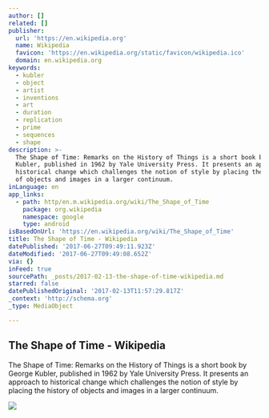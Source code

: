 ```yaml
---
author: []
related: []
publisher:
  url: 'https://en.wikipedia.org'
  name: Wikipedia
  favicon: 'https://en.wikipedia.org/static/favicon/wikipedia.ico'
  domain: en.wikipedia.org
keywords:
  - kubler
  - object
  - artist
  - inventions
  - art
  - duration
  - replication
  - prime
  - sequences
  - shape
description: >-
  The Shape of Time: Remarks on the History of Things is a short book by George
  Kubler, published in 1962 by Yale University Press. It presents an approach to
  historical change which challenges the notion of style by placing the history
  of objects and images in a larger continuum.
inLanguage: en
app_links:
  - path: http/en.m.wikipedia.org/wiki/The_Shape_of_Time
    package: org.wikipedia
    namespace: google
    type: android
isBasedOnUrl: 'https://en.wikipedia.org/wiki/The_Shape_of_Time'
title: The Shape of Time - Wikipedia
datePublished: '2017-06-27T09:49:11.923Z'
dateModified: '2017-06-27T09:49:08.652Z'
via: {}
inFeed: true
sourcePath: _posts/2017-02-13-the-shape-of-time-wikipedia.md
starred: false
datePublishedOriginal: '2017-02-13T11:57:29.817Z'
_context: 'http://schema.org'
_type: MediaObject

---
```

<article style=""><h1>The Shape of Time - Wikipedia</h1><p>The Shape of Time: Remarks on the History of Things is a short book by George Kubler, published in 1962 by Yale University Press. It presents an approach to historical change which challenges the notion of style by placing the history of objects and images in a larger continuum.</p><img src="https://upload.wikimedia.org/wikipedia/en/f/fb/TheShapeOfTime.jpg" /></article>